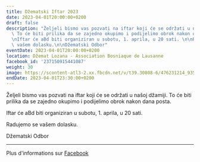 ```yaml
---
title: Džematski Iftar 2023
date: 2023-04-01T20:00:00+0200
draft: false
description: "Željeli bismo vas pozvati na iftar koji će se održati u našoj džamiji.\
  \ To će biti prilika da se zajedno okupimo i podijelimo obrok nakon dana posta.\n\
  \nIftar će aBd biti organiziran u subotu, 1. aprila, u 20 sati. \n\nRadujemo se\
  \ vašem dolasku.\n\nDžematski Odbor"
eventDate: 2023-04-01T20:00:00+0200
location: Džemat Lozana - Association Bosniaque de Lausanne
facebook_id: '237150915441087'
weight: 30
image: https://scontent-atl3-2.xx.fbcdn.net/v/t39.30808-6/476231214_935500385377228_3500090740640109385_n.jpg?_nc_cat=101&ccb=1-7&_nc_sid=9e60e4&_nc_ohc=Q8HOQC8gB8AQ7kNvwHFHmYD&_nc_oc=AdlDcN4Sz46TlvEW0W6CGae-MiTEpe1NazdvWiQ19RMgXcPdcVG_rGbdupoSk54toAA&_nc_zt=23&_nc_ht=scontent-atl3-2.xx&edm=ABTKTjYEAAAA&_nc_gid=3taC0KDptyZb80L0zlKaIA&oh=00_Aff08Q7DZL5TohZ321V8I7oqUUyyicIbCTG5KTs6cj_wcQ&oe=68EE53DA
endDate: 2023-04-01T23:30:00+0200
---
```


Željeli bismo vas pozvati na iftar koji će se održati u našoj džamiji. To će biti prilika da se zajedno okupimo i podijelimo obrok nakon dana posta.

Iftar će aBd biti organiziran u subotu, 1. aprila, u 20 sati. 

Radujemo se vašem dolasku.

Džematski Odbor

---

Plus d'informations sur [Facebook](https://facebook.com/events/237150915441087)